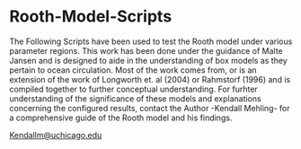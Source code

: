 # Rooth-Model-Scripts

The Following Scripts have been used to test the Rooth model under various parameter regions. This work has been done under the guidance of Malte Jansen and is designed to aide in the understanding of box models as they pertain to ocean circulation. Most of the work comes from, or is an extension of the work of Longworth et. al (2004) or Rahmstorf (1996) and is compiled together to further conceptual understanding. For furhter understanding of the significance of these models and explanations concerning the configured results, contact the Author -Kendall Mehling- for a comprehensive guide of the Rooth model and his findings. 

Kendallm@uchicago.edu

